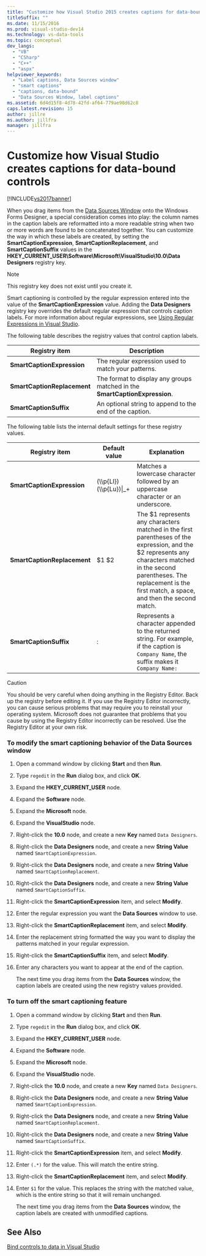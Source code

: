 ```yaml
---
title: "Customize how Visual Studio 2015 creates captions for data-bound controls | Microsoft Docs"
titleSuffix: ""
ms.date: 11/15/2016
ms.prod: visual-studio-dev14
ms.technology: vs-data-tools
ms.topic: conceptual
dev_langs:
  - "VB"
  - "CSharp"
  - "C++"
  - "aspx"
helpviewer_keywords:
  - "Label captions, Data Sources window"
  - "smart captions"
  - "captions, data-bound"
  - "Data Sources Window, label captions"
ms.assetid: 6d4d15f8-4d78-42fd-af64-779ae98d62c8
caps.latest.revision: 15
author: jillre
ms.author: jillfra
manager: jillfra
---
```

# Customize how Visual Studio creates captions for data-bound controls
[!INCLUDE[vs2017banner](../includes/vs2017banner.md)]

When you drag items from the [Data Sources Window](https://msdn.microsoft.com/library/0d20f699-cc95-45b3-8ecb-c7edf1f67992) onto the Windows Forms Designer, a special consideration comes into play: the column names in the caption labels are reformatted into a more readable string when two or more words are found to be concatenated together. You can customize the way in which these labels are created, by setting the **SmartCaptionExpression**, **SmartCaptionReplacement**, and **SmartCaptionSuffix** values in the **HKEY_CURRENT_USER\Software\Microsoft\VisualStudio\10.0\Data Designers** registry key.

> [!NOTE]
> This registry key does not exist until you create it.

 Smart captioning is controlled by the regular expression entered into the value of the **SmartCaptionExpression** value. Adding the **Data Designers** registry key overrides the default regular expression that controls caption labels. For more information about regular expressions, see [Using Regular Expressions in Visual Studio](../ide/using-regular-expressions-in-visual-studio.md).

 The following table describes the registry values that control caption labels.

|Registry item|Description|
|-------------------|-----------------|
|**SmartCaptionExpression**|The regular expression used to match your patterns.|
|**SmartCaptionReplacement**|The format to display any groups matched in the **SmartCaptionExpression**.|
|**SmartCaptionSuffix**|An optional string to append to the end of the caption.|

 The following table lists the internal default settings for these registry values.

|Registry item|Default value|Explanation|
|-------------------|-------------------|-----------------|
|**SmartCaptionExpression**|(\\\p{Ll})(\\\p{Lu})&#124;_+|Matches a lowercase character followed by an uppercase character or an underscore.|
|**SmartCaptionReplacement**|$1 $2|The $1 represents any characters matched in the first parentheses of the expression, and the $2 represents any characters matched in the second parentheses. The replacement is the first match, a space, and then the second match.|
|**SmartCaptionSuffix**|:|Represents a character appended to the returned string. For example, if the caption is `Company Name`, the suffix makes it `Company Name:`|

> [!CAUTION]
> You should be very careful when doing anything in the Registry Editor. Back up the registry before editing it. If you use the Registry Editor incorrectly, you can cause serious problems that may require you to reinstall your operating system. Microsoft does not guarantee that problems that you cause by using the Registry Editor incorrectly can be resolved. Use the Registry Editor at your own risk.

### To modify the smart captioning behavior of the Data Sources window

1. Open a command window by clicking **Start** and then **Run**.

2. Type `regedit` in the **Run** dialog box, and click **OK**.

3. Expand the **HKEY_CURRENT_USER** node.

4. Expand the **Software** node.

5. Expand the **Microsoft** node.

6. Expand the **VisualStudio** node.

7. Right-click the **10.0** node, and create a new **Key** named `Data Designers`.

8. Right-click the **Data Designers** node, and create a new **String Value** named `SmartCaptionExpression`.

9. Right-click the **Data Designers** node, and create a new **String Value** named `SmartCaptionReplacement`.

10. Right-click the **Data Designers** node, and create a new **String Value** named `SmartCaptionSuffix`.

11. Right-click the **SmartCaptionExpression** item, and select **Modify**.

12. Enter the regular expression you want the **Data Sources** window to use.

13. Right-click the **SmartCaptionReplacement** item, and select **Modify**.

14. Enter the replacement string formatted the way you want to display the patterns matched in your regular expression.

15. Right-click the **SmartCaptionSuffix** item, and select **Modify**.

16. Enter any characters you want to appear at the end of the caption.

     The next time you drag items from the **Data Sources** window, the caption labels are created using the new registry values provided.

### To turn off the smart captioning feature

1. Open a command window by clicking **Start** and then **Run**.

2. Type `regedit` in the **Run** dialog box, and click **OK**.

3. Expand the **HKEY_CURRENT_USER** node.

4. Expand the **Software** node.

5. Expand the **Microsoft** node.

6. Expand the **VisualStudio** node.

7. Right-click the **10.0** node, and create a new **Key** named `Data Designers`.

8. Right-click the **Data Designers** node, and create a new **String Value** named `SmartCaptionExpression`.

9. Right-click the **Data Designers** node, and create a new **String Value** named `SmartCaptionReplacement`.

10. Right-click the **Data Designers** node, and create a new **String Value** named `SmartCaptionSuffix`.

11. Right-click the **SmartCaptionExpression** item, and select **Modify**.

12. Enter `(.*)` for the value. This will match the entire string.

13. Right-click the **SmartCaptionReplacement** item, and select **Modify**.

14. Enter `$1` for the value. This replaces the string with the matched value, which is the entire string so that it will remain unchanged.

     The next time you drag items from the **Data Sources** window, the caption labels are created with unmodified captions.

## See Also
 [Bind controls to data in Visual Studio](../data-tools/bind-controls-to-data-in-visual-studio.md)
